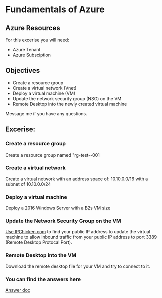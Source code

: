 # Fundamentals of Azure
## Azure Resources 
For this excerise you will need: 
- Azure Tenant
- Azure Subsciption
## Objectives 
- Create a resource group
- Create a virtual network (Vnet)
- Deploy a virtual machine (VM)
- Update the network security group (NSG) on the VM
- Remote Desktop into the newly created virtual machine

Message me if you have any questions. 
## Excerise: 
### Create a resource group
  Create a resource group named "rg-test-<azureregion>-001
### Create a virtual network 
  Create a virtual network with an address space of: 10.10.0.0/16 with a subnet of 10.10.0.0/24
### Deploy a virtual machine 
  Deploy a 2016 Windows Server with a B2s VM size 
### Update the Network Security Group on the VM 
  [Use IPChicken.com](https://IPCHICKEN.com) to find your public IP address to update the virtual machine to allow inbound traffic from your public IP address to port 3389
  (Remote Desktop Protocal Port).
### Remote Desktop into the VM
  Download the remote desktop file for your VM and try to connect to it. 
### You can find the answers here
  [Answer doc](Answers.md) 
